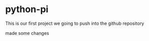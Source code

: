 # python-pi

This is our first project we going to push into the github repository

made some changes